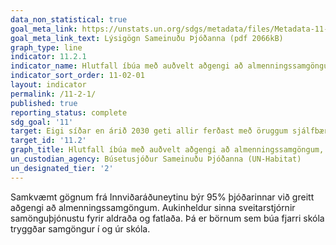 ```yaml
---
data_non_statistical: true
goal_meta_link: https://unstats.un.org/sdgs/metadata/files/Metadata-11-02-01.pdf
goal_meta_link_text: Lýsigögn Sameinuðu Þjóðanna (pdf 2066kB)
graph_type: line
indicator: 11.2.1
indicator_name: Hlutfall íbúa með auðvelt aðgengi að almenningssamgöngum, eftir kyni, aldri og fötluðum einstaklingum.
indicator_sort_order: 11-02-01
layout: indicator
permalink: /11-2-1/
published: true
reporting_status: complete
sdg_goal: '11'
target: Eigi síðar en árið 2030 geti allir ferðast með öruggum sjálfbærum samgöngutækjum á viðráðanlegu verði á bættu vegakerfi. Lögð verði áhersla á betri almenningssamgöngur sem taka mið af fólki í viðkvæmri stöðu, konum, börnum, fötluðu fólki og öldruðum.
target_id: '11.2'
graph_title: Hlutfall íbúa með auðvelt aðgengi að almenningssamgöngum, eftir kyni, aldri og fötluðum einstaklingum.
un_custodian_agency: Búsetusjóður Sameinuðu Þjóðanna (UN-Habitat)
un_designated_tier: '2'
---
```


Samkvæmt gögnum frá Innviðaráðuneytinu býr 95% þjóðarinnar við greitt aðgengi að almenningssamgöngum. Aukinheldur sinna sveitarstjórnir samönguþjónustu fyrir aldraða og fatlaða. Þá er börnum sem búa fjarri skóla tryggðar samgöngur í og úr skóla.

